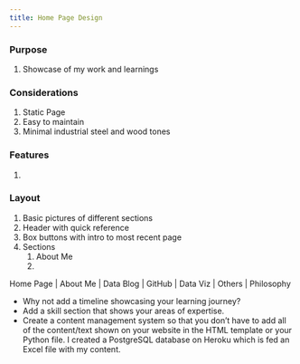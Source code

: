 ```yaml
---
title: Home Page Design
--- 
```


### Purpose
1. Showcase of my work and learnings

### Considerations
1. Static Page
2. Easy to maintain
3. Minimal industrial steel and wood tones

### Features
1. 

### Layout
1. Basic pictures of different sections
2. Header with quick reference
3. Box buttons with intro to most recent page
4. Sections
   1. About Me
   2. 


Home Page | About Me | Data Blog | GitHub | Data Viz | Others | Philosophy

- Why not add a timeline showcasing your learning journey?
- Add a skill section that shows your areas of expertise.
- Create a content management system so that you don’t have to add all of the content/text shown on your website in the HTML template or your Python file. I created a PostgreSQL database on Heroku which is fed an Excel file with my content.